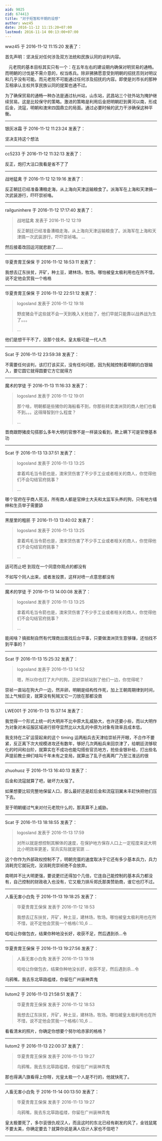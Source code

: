```yaml
---
aid: 9025
zid: 674413
title: "对于短暂和平期的设想"
author: wwz45
date: 2016-11-12 11:15:20+07:00
lastmod: 2016-11-14 00:13:00+07:00
---
```


wwz45 于 2016-11-12 11:15:20 发表了：

首先声明：坚决反对任何涉及双方法统和民族认同的谈判内容。

&nbsp; &nbsp;元老院的基本目标其实只有一个：在五年左右的建设期内确保对明贸易的通畅。而明朝的讨伐是不需介意的，权当练兵。除非狒狒愿意受到明朝的招抚否则对明议和几乎没有可能。而元老院不可能通过任何涉及招抚的内容。即使是刘市长的那种互相承认主权共享民族认同的提案也通不过。

为了确保贸易的通畅一种办法是通过杭州站，山东站，武昌站三个驻外站为掩护继续贸易。这是比较保守的策略。激进的策略是利用后金把明朝赶到黄河以南，形成后金，流寇，明朝和澳宋四国鼎立的局面。通过必要时候的武力干涉确保这种平衡。

---

银灰冰霜 于 2016-11-12 11:23:24 发表了：

坚决支持这个想法

---

cc5233 于 2016-11-12 11:32:13 发表了：

反正，炮打大沽口我看是省不了了

---

战地猛禽 于 2016-11-12 12:19:16 发表了：

反正朝廷已经准备漕粮走海，从上海向天津运输粮食了。派海军在上海和天津搞一次武装游行，吓吓崇祯咯。

---

railguninhere 于 2016-11-12 17:17:40 发表了：

> 战地猛禽 发表于 2016-11-12 12:19
>
> 反正朝廷已经准备漕粮走海，从上海向天津运输粮食了。派海军在上海和天津搞一次武装游行，吓吓崇祯咯。 ...

然后接着改回运河就悲剧了……

---

华夏贵胄王保保 于 2016-11-12 18:53:11 发表了：

我想去辽东扶贫，开矿，种土豆，建林场，牧场。哪怕被皇太极利用也在所不惜，说不定他会赏我一个格格

---

华夏贵胄王保保 于 2016-11-12 22:51:12 发表了：

> logosland 发表于 2016-11-12 19:18
>
> 野皮猪会干这些就不会一天到晚入关抢劫了，他们早就只能靠以战养战为生了。。。
>
> ...

他们是想干干不了，没那个技术。皇太极可是一代人杰

---

Scat 于 2016-11-12 23:59:38 发表了：

不需要任何谈判，该打打该买买，没有任何问题，因为髡贼控制着明朝的白银输入，要它圆它就得圆要它方它就得方

---

魔术的学徒 于 2016-11-13 11:16:33 发表了：

> logosland 发表于 2016-11-12 19:01
>
> 那个啥，明朝都是些猪你的海船看不到，你那些转卖澳洲货的商人他们也看不到。。。这得降智到什么程度？
>
> ...

晋商跟野猪皮勾搭那么多年大明的官僚不是一样装没看到，欺上瞒下可是官僚基本功

---

Scat 于 2016-11-13 13:37:51 发表了：

> logosland 发表于 2016-11-13 13:25
>
> 拿着鸡毛当令箭也是，澳宋货伤害了不少手工业或者相关的商人，你觉得他们不会勾结官府挑事？
>
> ...

哪个官府在乎商人死活，所有商人都是官绅士大夫和太监军头养的狗，只有地方缙绅和生员举子需要舔

---

黑屋里的粗胚 于 2016-11-13 13:40:02 发表了：

> logosland 发表于 2016-11-13 13:25
>
> 拿着鸡毛当令箭也是，澳宋货伤害了不少手工业或者相关的商人，你觉得他们不会勾结官府挑事？
>
> ...

适可而止吧 到现在一个同意你观点的都没有

不如写个同人出来，或者发投票，这样对喷一点意思都没有

---

魔术的学徒 于 2016-11-13 14:00:08 发表了：

> logosland 发表于 2016-11-13 13:25
>
> 拿着鸡毛当令箭也是，澳宋货伤害了不少手工业或者相关的商人，你觉得他们不会勾结官府挑事？
>
> ...

能闹啥？搞抵制自然有代理商出面找后台平事，只要做澳洲货生意够赚，还怕找不到平事的？

---

Scat 于 2016-11-13 15:25:32 发表了：

> logosland 发表于 2016-11-13 14:52
>
> 嗯，所以你也打了大户的狗，正好崇祯站到了他们一边，你觉得呢？

崇祯一直站在狗大户一边，然并卵，明朝是结构性作死，加上王朝周期律到时间，加上气候巨变，就算没有髡贼叉它一刀放在那都没救

---

LWE001 于 2016-11-13 15:37:14 发表了：

我觉得一个形式上统一的大明并不比中原大乱威胁大，也许还要小些，而以大明作为对象对未征服区域进行掠夺显然比以大乱的中原为对象有效率且成本低，

我支持在二矿运营起来的这个 timing 运两船兵去天津给崇祯开开眼，不合作不要紧，反正离下次大规模进攻还有数年，够好几次两船兵来回京津了，给朝廷流够软化的时间和台阶，就算实在不成功也能勾搭些官员地方，抢些金银补给，打出些名声提前教士绅们啥叫千年未有之变局，就算出了乱子也离两广乃至江淮远的很

---

zhuohuoz 于 2016-11-13 16:40:13 发表了：

后金和流寇就算了吧，破坏力太强了。

如果想要比较完整地保留人口，那么最好还是趁后金和流寇羽翼未丰赶快把他们压下去。

至于明朝缓过气来对付元老院什么的，那真算不上威胁。

---

Scat 于 2016-11-13 18:18:55 发表了：

> logosland 发表于 2016-11-13 17:59
>
> 对所以就是想控制其解体的速度，在保护地方保存人口上一定程度来说大明比小明效率更差，官兵实际就是官匪 ...

这个你作为外部政权控制不了，明朝完蛋的速度取决于它还有多少基本兵力，兵力消耗完它就玩完，没消耗完崇祯绝不会放弃。

南明并不比大明更强，要说更烂还得加个几倍，它连自己能控制的基本兵力都没有，自己控制的财政收入也没有，它又极力排斥郑氏那类赞助商，谁它也打不过。

---

人畜无害小白免 于 2016-11-13 19:18:25 发表了：

> 华夏贵胄王保保 发表于 2016-11-12 18:53
>
> 我想去辽东扶贫，开矿，种土豆，建林场，牧场。哪怕被皇太极利用也在所不惜，说不定他会赏我一个格格{:10_6 ...

哈哈让你做包衣，结果你种地没长好，收获不足，然后遇到杀...令

---

华夏贵胄王保保 于 2016-11-13 19:27:56 发表了：

> 人畜无害小白免 发表于 2016-11-13 19:18
>
> 哈哈让你做包衣，结果你种地没长好，收获不足，然后遇到杀...令

乌鸦嘴，我去东北筚路褴缕，你留在广州装神弄鬼

---

liutom2 于 2016-11-13 21:58:51 发表了：

> 华夏贵胄王保保 发表于 2016-11-12 18:53
>
> 我想去辽东扶贫，开矿，种土豆，建林场，牧场。哪怕被皇太极利用也在所不惜，说不定他会赏我一个格格{:10_6 ...

看看清末的照片，你确定你想要个努尔哈赤家的格格？

---

liutom2 于 2016-11-13 22:00:37 发表了：

> 华夏贵胄王保保 发表于 2016-11-13 19:27
>
> 乌鸦嘴，我去东北筚路褴缕，你留在广州装神弄鬼

那也得满八旗看得上你呀，光皇太极一个人是不行的，他就快死了。

---

人畜无害小白免 于 2016-11-14 00:13:50 发表了：

> 华夏贵胄王保保 发表于 2016-11-13 19:27
>
> 乌鸦嘴，我去东北筚路褴缕，你留在广州装神弄鬼

皇太极要死了，多尔衮很仇视汉人，而且这时的东北已经有剃发的风了，金钱鼠尾不要太美，你确定要去？就算你说是满人估计人家也不信吧？

---
